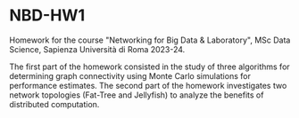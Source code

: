 # NBD-HW1

Homework for the course "Networking for Big Data & Laboratory", MSc Data Science, Sapienza Università di Roma 2023-24.

The first part of the homework consisted in the study of three algorithms for determining graph connectivity using Monte Carlo simulations for performance estimates.
The second part of the homework investigates two network topologies (Fat-Tree and Jellyfish) to analyze the benefits of distributed computation.